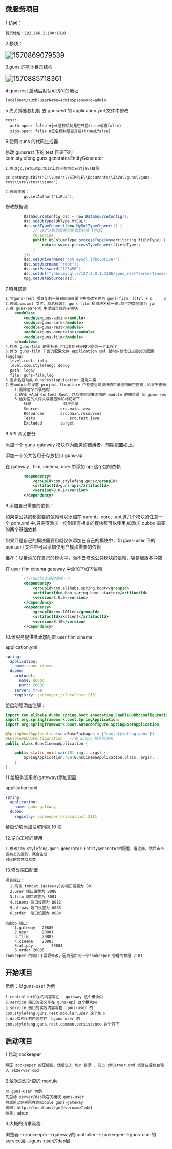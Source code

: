 ## 微服务项目

1.访问：

```
首页地址：192.168.2.100:1818
```

2.模块：

<img src="C:%5CUsers%5CSIMPLE%5COneDrive%5CMDimage%5C1570869079539.png" alt="1570869079539" style="zoom: 150%;" />

3.guns 的基本目录结构

<img src="../OneDrive/MDimage/1570885718361.png" alt="1570885718361" style="zoom:150%;" />

4.gunsrest 启动后默认可访问的地址

```
localhost/auth?userName=admin&password=admin
```

5.先关掉鉴权机制	去 gunsrest 的 application.yml 文件中修改

```
rest:
  auth-open: false #jwt鉴权机制是否开启(true或者false)
  sign-open: false #签名机制是否开启(true或false)
```

6.使用 guns 的代码生成器

修改 gunsrest 下的 test 目录下的 com.stylefeng.guns.generator.EntityGenerator

```
1.修改gc.setOutputDir上的形参为自己的java目录
        gc.setOutputDir("C:\\Users\\SIMPLE\\Documents\\JAVA\\guns\\guns-rest\\src\\test\\java");
        
2.修改作者：
        gc.setAuthor("LiRui");
```

修改数据源

```java
        DataSourceConfig dsc = new DataSourceConfig();
        dsc.setDbType(DbType.MYSQL);
        dsc.setTypeConvert(new MySqlTypeConvert() {
            // 自定义数据库表字段类型转换【可选】
            @Override
            public DbColumnType processTypeConvert(String fieldType) {
                return super.processTypeConvert(fieldType);
            }
        });
        dsc.setDriverName("com.mysql.jdbc.Driver");
        dsc.setUsername("root");
        dsc.setPassword("123456");
        dsc.setUrl("jdbc:mysql://127.0.0.1:3306/guns_rest?serverTimezone=GMT&characterEncoding=utf8");
        mpg.setDataSource(dsc);
```

7.项目搭建

```xml
1.将guns-rest 项目复制一份到同级目录下并修改名称为 guns-film （ctrl + c 	ctrl + v）
2.修改pom.xml 文件，将名称改为 guns-film 和模块名称一致,将打包类型改为 jar
3.在 guns-parent 中添加当前的子模块
    <modules>
        <module>guns-admin</module>
        <module>guns-core</module>
        <module>guns-rest</module>
        <module>guns-generator</module>
        <module>guns-film</module>
    </modules>
4.检查 guns-film 的图标处,可以看到已经被识别为一个工程了
5.修改 guns-film 下面的配置文件 application.yml 暂时只修改日志部分的配置
logging:
  level.root: info
  level.com.stylefeng: debug
  path: logs/
  file: guns-film.log
6.重命名启动类 GunsRestApplication 避免冲突 
7.去module的设置 project Structure 中检查当前模块的目录结构是否正确，如果不正确则进行如下操作：
	1.删除这个目录结构
	2.选择 +Add Content Root，然后找到需要添加的 module 的根目录 如 guns-rest
	3.给对应的文件夹或者包添加标记如下：
		标记				对应目录	
		Sources			src.main.java		
		Resources		src.main.resources	
		Tests				src.test.java		
		Excluded		target		
```

8.API 网关部分

添加一个 guns-gateway 模块作为服务的调用者，前期配置如上。

添加一个公共包用于存放接口 guns-api

在 gateway , film, cinema, user 中添加 api 这个包的依赖

```xml
        <dependency>
            <groupId>com.stylefeng.guns</groupId>
            <artifactId>guns-api</artifactId>
            <version>0.0.1</version>
        </dependency>
```

9.添加自己需要的依赖：

如果是公共的都需要的依赖可以添加在 parent、core、api 这几个模块的任意一个 pom.xml 中,只需呀添加一份则所有相关的模块都可以使用,如添加 dubbo 需要的两个基础依赖

如果只是自己的模块需要用就仅仅添加在自己的模块中，如 guns-user 下的 pom.xml 文件中可以添加仅用户模块需要的依赖

推荐：尽量添加在自己的模块中，而不去修改公共模块的依赖，容易起版本冲突

在 user	film	cinema 	gateway 中添加了如下依赖

```xml
        <!--dubbo必要的依赖-->
        <dependency>
            <groupId>com.alibaba.spring.boot</groupId>
            <artifactId>dubbo-spring-boot-starter</artifactId>
            <version>2.0.0</version>
        </dependency>
        <dependency>
            <groupId>com.101tec</groupId>
            <artifactId>zkclient</artifactId>
            <version>0.10</version>
        </dependency>
```

10.给服务提供者添加配置	user	film	cinema

application.yml

```yml
spring:
  application:
    name: guns-cinema
  dubbo:
    protocol:
      name: dubbo
      port: 20880
    server: true
    registry: zookeeper://localhost:2181
```

给启动项添加注解：

```java
import com.alibaba.dubbo.spring.boot.annotation.EnableDubboConfiguration;
import org.springframework.boot.SpringApplication;
import org.springframework.boot.autoconfigure.SpringBootApplication;

@SpringBootApplication(scanBasePackages = {"com.stylefeng.guns"})
@EnableDubboConfiguration	//和 dubbo 相关的注解
public class GunsCinemaApplication {

    public static void main(String[] args) {
        SpringApplication.run(GunsCinemaApplication.class, args);
    }
}
```

11.给服务调用者(gateway)添加配置:

application.yml

```yml
spring:
  application:
    name: guns-gateway
  dubbo:
    registry: zookeeper://localhost:2181
```

给启动项添加注解同第 10 项

12.逆向工程的使用

```
1.修改com.stylefeng.guns.generator.EntityGenerator的配置，看注释，然后点击该类上的运行，就会生成
对应的文件以及类
```

13.修改端口配置

```
项目端口：
  1.网关 tomcat (gateway)的端口设置为 80
  2.user 端口设置为 8080
  3.film 端口设置为 8081
  4.cinema 端口设置为 8082
  5.alipay 端口设置为 8083
  6.order  端口设置为 8084

dubbo 端口:
	1.gateway	20880
	2.user		20881
	3.film		20882
	4.cinema	20883
	5.alipay		20884
	6.order	20885	
zookeeper 的端口不需要修改，因为是由同一个zookeeper 管理的都是 2181
```

## 开始项目

示例：以guns-user 为例

```
1.controller相关的内容写在： gateway 这个模块内
2.service 接口的定义写在 guns-api 这个模块内
3.service 接口的实现内容写在：guns-user 的 com.stylefeng.guns.rest.modular.user 这个包下
4.dao层相关的内容写在 ：guns-user 的 com.stylefeng.guns.rest.common.persistence 这个包下
```

## 启动项目

1.启动 zookeeper 

```
解压 zookeeper 的压缩包，然后进入 bin 目录 ，双击 zkServer.cmd 或者在控制台输入 zkServer.cmd
```

2.依次启动对应的 module 

```
以 guns-user 为例
先启动 server/dao所在的模块 guns-user
然后启动网关所在的module guns-gateway
访问：http://localhost/getUsername?id=1
结果：admin
```

3.大概的请求流程:

浏览器-->zookeeper-->gateway的controller-->zookeeper-->guns-user的service层-->guns-user的dao层
